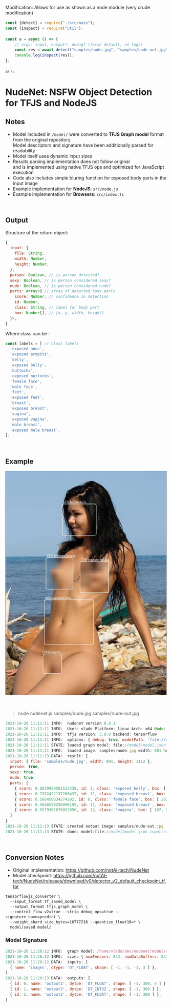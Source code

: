 Modification: Allows for use as shown as a node module (very crude modification)

```js
const {detect} = require("./src/main");
const {inspect} = require("util");

const a = async () => {
    // args: input, output?, debug? (false default, no logs)
    const res = await detect("samples/nude.jpg", "samples/nude-out.jpg");
    console.log(inspect(res));
};

a();
```


# NudeNet: NSFW Object Detection for TFJS and NodeJS

## Notes

- Model included in `/model/` were converted to **TFJS Graph model** format from the original repository  
  Model descriptors and signature have been additionally parsed for readability  
- Model itself uses dynamic input sizes  
- Results parsing implementation does not follow original  
  and is implemented using native TFJS ops and optimized for JavaScript execution  
- Code also includes simple bluring function for exposed body parts in the input image  
- Example implementation for **NodeJS**: `src/node.js`
- Example implementation for **Browsers**: `src/index.ts`  

<br>

## Output

Structure of the return object:

```js
{
  input: {
    file: String,
    width: Number,
    height: Number,
  },
  person: Boolean, // is person detected?
  sexy: Boolean, // is person considered sexy?
  nude: Boolean, // is person considered nude?
  parts: Array<{ // array of detected body parts
    score: Number, // confidence in detection
    id: Number,
    class: String, // label for body part
    box: Number[], // [x, y, width, height]
  }>,
}
```

Where class can be :

```js
const labels = [ // class labels
  'exposed anus',
  'exposed armpits',
  'belly',
  'exposed belly',
  'buttocks',
  'exposed buttocks',
  'female face',
  'male face',
  'feet',
  'exposed feet',
  'breast',
  'exposed breast',
  'vagina',
  'exposed vagina',
  'male breast',
  'exposed male breast',
];
```

<br>

## Example

![Example Image](samples/nude-out.jpg)

<br>

> node nudenet.js samples/nude.jpg samples/nude-out.jpg

```js
2021-10-20 11:11:11 INFO:  nudenet version 0.0.1
2021-10-20 11:11:11 INFO:  User: vlado Platform: linux Arch: x64 Node: v16.8.0
2021-10-20 11:11:11 INFO:  tfjs version: 3.9.0 backend: tensorflow
2021-10-20 11:11:11 INFO:  options: { debug: true, modelPath: 'file://model/model.json', minScore: 0.3, maxResults: 50, iouThreshold: 0.5, outputNodes: [ 'output1', 'output2', 'output3' ], blurNude: true, blurRadius: 25 }
2021-10-20 11:11:11 STATE: loaded graph model: file://model/model.json
2021-10-20 11:11:11 INFO:  loaded image: samples/nude.jpg width: 801 height: 1112
2021-10-20 11:11:13 DATA:  result: {
  input: { file: 'samples/nude.jpg', width: 801, height: 1112 },
  person: true,
  sexy: true,
  nude: true,
  parts: [
    { score: 0.8839950561523438, id: 3, class: 'exposed belly', box: [ 194, 639, 244, 221 ] },
    { score: 0.7332422137260437, id: 11, class: 'exposed breast', box: [ 371, 450, 142, 154 ] },
    { score: 0.566450834274292, id: 6, class: 'female face', box: [ 282, 164, 169, 155 ] },
    { score: 0.5646520256996155, id: 11, class: 'exposed breast', box: [ 202, 430, 134, 156 ] },
    { score: 0.5579367876052856, id: 12, class: 'vagina', box: [ 187, 908, 92, 96 ] }
  ]
}
2021-10-20 11:11:13 STATE: created output image: samples/nude-out.jpg
2021-10-20 11:11:13 STATE: done: model:file://model/model.json input:samples/nude.jpg output:samples/nude-out.jpg objects: 5
```

<br>

## Conversion Notes

- Original implementation: <https://github.com/notAI-tech/NudeNet>
- Model checkpoint: <https://github.com/notAI-tech/NudeNet/releases/download/v0/detector_v2_default_checkpoint_tf.tar>

```shell
tensorflowjs_converter \
  --input_format tf_saved_model \
  --output_format tfjs_graph_model \
  --control_flow_v2=true --strip_debug_ops=true --signature_name=predict \
  --weight_shard_size_bytes=16777216 --quantize_float16=* \
  model/saved model/
```

### Model Signature

```js
2021-10-20 11:28:12 INFO:  graph model: /home/vlado/dev/nudenet/model/model.json
2021-10-20 11:28:12 INFO:  size: { numTensors: 843, numDataBuffers: 843, numBytes: 146462740 }
2021-10-20 11:28:12 DATA:  inputs: [
  { name: 'images', dtype: 'DT_FLOAT', shape: [ -1, -1, -1, 3 ] },
]
2021-10-20 11:28:13 DATA:  outputs: [
  { id: 0, name: 'output1', dytpe: 'DT_FLOAT', shape: [ -1, 300, 4 ] },
  { id: 1, name: 'output3', dytpe: 'DT_INT32', shape: [ -1, 300 ] },
  { id: 2, name: 'output2', dytpe: 'DT_FLOAT', shape: [ -1, 300 ] },
]
```

<br>
